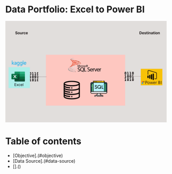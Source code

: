 # Data Portfolio: Excel to Power BI

![excel-to-powerbi-animated-diagram](assets/images/kaggle_to_powerbi.gif)

# Table of contents
- [Objective].(#objective)
- [Data Source].(#data-source)
- [].()
